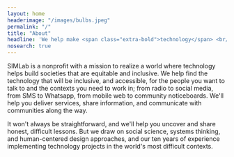 ```yaml
---
layout: home
headerimage: "/images/bulbs.jpeg"
permalink: "/"
title: "About"
headline: 'We help make <span class="extra-bold">technology</span> <br/>work for <span class="extra-bold">everyone<span>'
nosearch: true
---
```

SIMLab is a nonprofit with a mission to realize a world where technology helps build societies that are equitable and inclusive. We help find the technology that will be inclusive, and accessible, for the people you want to talk to and the contexts you need to work in; from radio to social media, from SMS to Whatsapp, from mobile web to community noticeboards. We'll help you deliver services, share information, and communicate with communities along the way.

It won't always be straightforward, and we'll help you uncover and share honest, difficult lessons. But we draw on social science, systems thinking, and human-centered design approaches, and our ten years of experience implementing technology projects in the world's most difficult contexts.